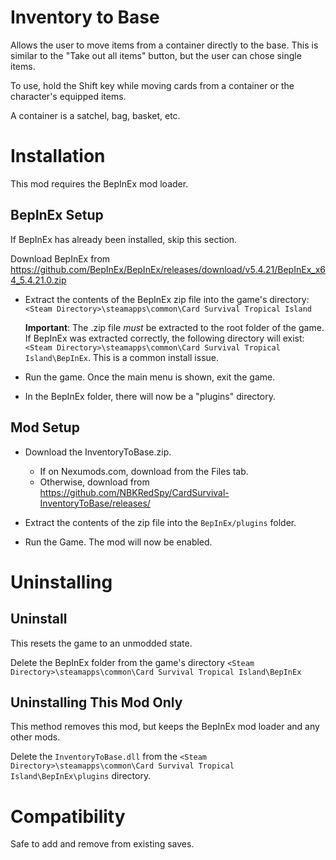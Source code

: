 # Inventory to Base

Allows the user to move items from a container directly to the base.
This is similar to the "Take out all items" button, but the user can chose single items.

To use, hold the Shift key while moving cards from a container or the character's equipped items.  

A container is a satchel, bag, basket, etc.

# Installation 
This mod requires the BepInEx mod loader.

## BepInEx Setup
If BepInEx has already been installed, skip this section.

Download BepInEx from https://github.com/BepInEx/BepInEx/releases/download/v5.4.21/BepInEx_x64_5.4.21.0.zip

* Extract the contents of the BepInEx zip file into the game's directory:
```<Steam Directory>\steamapps\common\Card Survival Tropical Island```

    __Important__:  The .zip file *must* be extracted to the root folder of the game.  If BepInEx was extracted correctly, the following directory will exist: ```<Steam Directory>\steamapps\common\Card Survival Tropical Island\BepInEx```.  This is a common install issue.

* Run the game.  Once the main menu is shown, exit the game.
    
* In the BepInEx folder, there will now be a "plugins" directory.

## Mod Setup
* Download the InventoryToBase.zip.  
    * If on Nexumods.com, download from the Files tab.
    * Otherwise, download from https://github.com/NBKRedSpy/CardSurvival-InventoryToBase/releases/

* Extract the contents of the zip file into the ```BepInEx/plugins``` folder.

* Run the Game.  The mod will now be enabled.

# Uninstalling

## Uninstall
This resets the game to an unmodded state.

Delete the BepInEx folder from the game's directory
```<Steam Directory>\steamapps\common\Card Survival Tropical Island\BepInEx```

## Uninstalling This Mod Only

This method removes this mod, but keeps the BepInEx mod loader and any other mods.

Delete the ```InventoryToBase.dll``` from the ```<Steam Directory>\steamapps\common\Card Survival Tropical Island\BepInEx\plugins``` directory.
# Compatibility
Safe to add and remove from existing saves.

